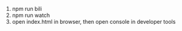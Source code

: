 1. npm run bili
2. npm run watch
3. open index.html in browser, then open console in developer tools